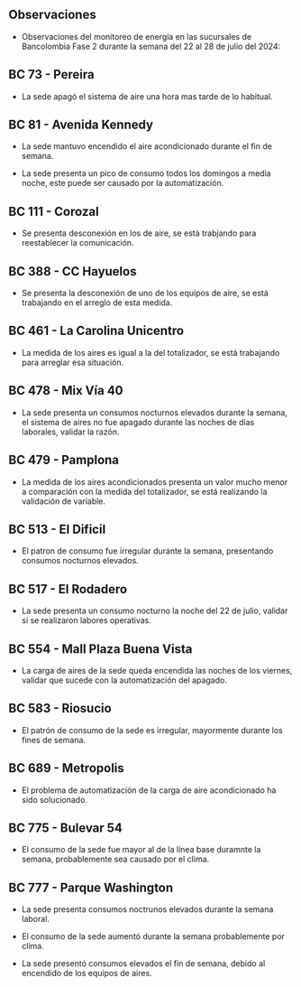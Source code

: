 ## Observaciones

<div align="right">

<!--<span style="font-size: smaller;"> Reporte semanal elaborado 02/01/2024</span> -->

</div>

- Observaciones del monitoreo de energía en las sucursales de Bancolombia Fase 2 durante la semana del 22 al 28 de julio del 2024:

## BC 73 - Pereira

- La sede apagó el sistema de aire una hora mas tarde de lo habitual.

<!-- ## BC 79 - La Quinta Ibague -->

 ## BC 81 - Avenida Kennedy

- La sede mantuvo encendido el aire acondicionado durante el fin de semana. 

- La sede presenta un pico de consumo todos los domingos a media noche, este puede ser causado por la automatización.


## BC 111 - Corozal

- Se presenta desconexión en los de aire, se está trabjando para reestablecer la comunicación.

<!-- - La sede presentó un consumo nocturno elevado la noche del 11 de Marzo. -->
<!-- Se corrige novedad de la carga del AA, para el 2 de mayo se puede tomar sede como referencia. Carga del aire era muy pequeña -->


<!-- ## BC 115 - Circunvalar Pereira

<!-- - La sede mejoró su patrón de consumo.-->

<!-- - La sede encendió el equipo de aire acondicionado el dia lunes 1 de Julio, que representa un día festivo. --<>

<!-- -El cambio que presento la sede fue porque se pusieron las cargas de los cajeros que siempre funcionan -->

<!-- - La sede modificó su patrón de consumo histórico a partir del 30 de noviembre de 2023, especialmente en lo que respecta a los consumos nocturnos.-->

<!-- Se normaliza la novedad en la carga de aire acondicionado fuera del horario laboral a partir del 25 de noviembre, lo que resultará en una disminución en el consumo de energía y se reflejará en ahorros.-->

<!-- BC 221 - Soacha -->



<!--## BC 265 Valle de Lili

- La sede apagó los equipos de aire en una hora más tarde de lo normal respecto a la línea base.-->


<!-- ## BC 332 - Zipaquira

- La sede presentó consumos nocturnos elevados las noches del 17 y 18 de julio, validar si se realizaron labores de mantenimineto.-->

<!-- ## BC 367 - Granada Meta 

- La sede normalizó su patrón de consumo.-->

<!--## BC 384 - Anapoima 

- Los días miércoles la sede apaga a el aire acondicionado a las 20:00 horas se sugiere realizar el apagado al igual que los otros días cuya hora es a las 19:00 horas.-->

## BC 388 - CC Hayuelos

- Se presenta la desconexión de uno de los equipos de aire, se está trabajando en el arreglo de esta medida.

## BC 461 - La Carolina Unicentro

- La medida de los aires es igual a la del totalizador, se está trabajando para arreglar esa situación.

## BC 478 - Mix Vía 40 

- La sede presenta un consumos nocturnos elevados durante la semana, el sistema de aires no fue apagado durante las noches de días laborales, validar la razón.

## BC 479 - Pamplona

- La medida de los aires acondicionados presenta un valor mucho menor a comparación con la medida del totalizador, se está realizando la validación de variable.

## BC 513 - El Dificil 

- El patron de consumo fue irregular durante la semana, presentando consumos nocturnos elevados.

<!--- La sede presentó consumos elevados los días que representan fin de semana. -->

<!-- - Para la sede se debe validar la instalación de las medidas de los equipos de aire.-->

<!-- - La sede presenta un patrón de consumo irregular, manteniendo el aire encendido en horas nocturnas.-->


<!-- ## BC 516 - Santa Marta

- La sede apagó los equipos de aire horas más tarde de lo normal comparado con la línea base, validar la automatización de los equipos.-->

## BC 517 - El Rodadero 

- La sede presenta un consumo nocturno la noche del 22 de julio, validar si se realizaron labores operativas.

 ## BC 554 - Mall Plaza Buena Vista

- La carga de aires de la sede queda encendida las noches de los viernes, validar que sucede con la automatización del apagado.

<!-- - La sede presenta un patrón de consumo irregular los días 5 y 6 de julio-->

<!-- - La sede presenta un conumo elevado el día 7 de julio que due domingo.-->

## BC 583 - Riosucio

- El patrón de consumo de la sede es irregular, mayormente durante los fines de semana.

<!-- ## BC 619 - Plaza del Bosque Ibague-->


<!--## BC 681 - Cerete

- Para la noche del 11 de mayo, la sede apagó el sistema de aires más tarde de lo habitual.-->

<!-- - Se está validando la instalación de los equipos de medida del aire acondicionado.

- La sede normalizó su patrón de consumo.-->

<!-- ## BC 687 - Planeta Rica

<!-- - La sede presentó un consumo elevedo durante el fin de semana, el aire acondicionado se enciende de manera parcial, validar si se debe a alguna actividad operativa. -->
<!-- - La sede presentó una desconexión de la medida el día 18 de junio, y se reestableció la comunicación el día 21 de junio. -->

## BC 689 - Metropolis 

- El problema de automatización de la carga de aire acondicionado ha sido solucionado.

<!-- ## BC 733 - La Unión Valle

- La sede presentua un consumo nocturno la noche del 10 de julio.-->

<!-- - La sede presenta altos consumos nocturnos durante toda la semana. -->

<!--## BC 772 - Caicedonia

- La sede presenta consumos nocturnos elevado las noches del 5, 6 y 7 de junio, verficar si fue por labores de mantenimiento o problemas en la automatización.-->

## BC 775 - Bulevar 54

- El consumo de la sede fue mayor al de la línea base duramnte la semana, probablemente sea causado por el clima.

 ## BC 777 - Parque Washington 

- La sede presenta consumos noctrunos elevados durante la semana laboral.

- El consumo de la sede aumentó durante la semana probablemente por clima.

- La sede presentó consumos elevados el fin de semana, debido al encendido de los equipos de aires.

<!-- ## BC 781 - Prado Plaza

- La sede apagó los equipos de aire en una hora más tarde de lo normal respecto a la línea base.-->

<!-- ## BC 802 - Puerto Lopez 

- La sede presenta un pico de consumo el sábado en la mañana.-->